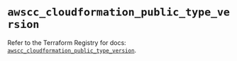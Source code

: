 # `awscc_cloudformation_public_type_version`

Refer to the Terraform Registry for docs: [`awscc_cloudformation_public_type_version`](https://registry.terraform.io/providers/hashicorp/awscc/0.70.0/docs/resources/cloudformation_public_type_version).
